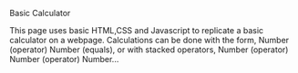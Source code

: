 Basic Calculator

This page uses basic HTML,CSS and Javascript to replicate a basic calculator on a webpage.  Calculations can be done with the form, Number (operator) Number (equals), or with stacked operators, Number (operator) Number (operator) Number...